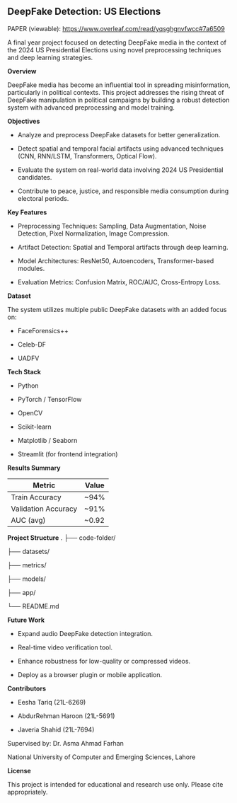 ## DeepFake Detection: US Elections

PAPER (viewable): https://www.overleaf.com/read/yqsghgnvfwcc#7a6509


A final year project focused on detecting DeepFake media in the context of the 2024 US Presidential Elections using novel preprocessing techniques and deep learning strategies.


**Overview**

DeepFake media has become an influential tool in spreading misinformation, particularly in political contexts. This project addresses the rising threat of DeepFake manipulation in political campaigns by building a robust detection system with advanced preprocessing and model training.


**Objectives**

- Analyze and preprocess DeepFake datasets for better generalization.

- Detect spatial and temporal facial artifacts using advanced techniques (CNN, RNN/LSTM, Transformers, Optical Flow).

- Evaluate the system on real-world data involving 2024 US Presidential candidates.

- Contribute to peace, justice, and responsible media consumption during electoral periods.


**Key Features**

- Preprocessing Techniques: Sampling, Data Augmentation, Noise Detection, Pixel Normalization, Image Compression.

- Artifact Detection: Spatial and Temporal artifacts through deep learning.

- Model Architectures: ResNet50, Autoencoders, Transformer-based modules.

- Evaluation Metrics: Confusion Matrix, ROC/AUC, Cross-Entropy Loss.


**Dataset**

The system utilizes multiple public DeepFake datasets with an added focus on:

- FaceForensics++

- Celeb-DF

- UADFV


**Tech Stack**
- Python

- PyTorch / TensorFlow

- OpenCV

- Scikit-learn

- Matplotlib / Seaborn

- Streamlit (for frontend integration)


**Results Summary**

| Metric              | Value  |
| ------------------- | ------ |
| Train Accuracy      | \~94%  |
| Validation Accuracy | \~91%  |
| AUC (avg)           | \~0.92 |


**Project Structure**
.
├── code-folder/                 

├── datasets/               

├── metrics/        

├── models/           

├── app/                  

└── README.md


**Future Work**
- Expand audio DeepFake detection integration.

- Real-time video verification tool.

- Enhance robustness for low-quality or compressed videos.

- Deploy as a browser plugin or mobile application.


**Contributors**
- Eesha Tariq (21L-6269)

- AbdurRehman Haroon (21L-5691)

- Javeria Shahid (21L-7694)

Supervised by: Dr. Asma Ahmad Farhan

National University of Computer and Emerging Sciences, Lahore


**License**

This project is intended for educational and research use only. Please cite appropriately.
